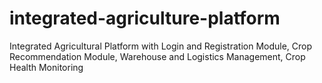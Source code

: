 # integrated-agriculture-platform
Integrated Agricultural Platform with Login and Registration Module, Crop Recommendation Module, Warehouse and Logistics Management, Crop Health Monitoring
